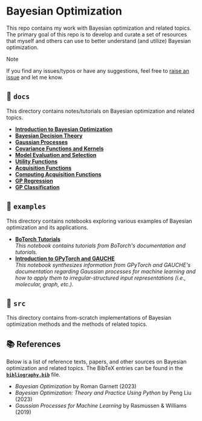# Bayesian Optimization
This repo contains my work with Bayesian optimization and related topics. The
primary goal of this repo is to develop and curate a set of resources that
myself and others can use to better understand (and utilize) Bayesian
optimization.

> [!NOTE]
> If you find any issues/typos or have any suggestions, feel free to
> [raise an issue](
>  https://github.com/drewgjerstad/bayesian-optimization/issues/new/choose) and
> let me know.

## 📁 `docs`
This directory contains notes/tutorials on Bayesian optimization and related
topics.

* [**Introduction to Bayesian Optimization**](docs/intro-bayes-opt/intro-bayes-opt.pdf)
* [**Bayesian Decision Theory**](docs/bayes-decision-theory/bayes-decision-theory.pdf)
* [**Gaussian Processes**](docs/gaussian-processes/gaussian-processes.pdf)
* [**Covariance Functions and Kernels**](docs/covariance-kernels/covariance-kernels.pdf)
* [**Model Evaluation and Selection**](docs/model-evaluation/model-evaluation.pdf)
* [**Utility Functions**](docs/utility-functions/utility-functions.pdf)
* [**Acquisition Functions**](docs/acquisition-functions/acquisition-functions.pdf)
* [**Computing Acquisition Functions**](docs/computing-acq-functions/computing-acq-functions.pdf)
* [**GP Regression**](docs/gp-regression/gp-regression.pdf)
* [**GP Classification**](docs/gp-classification/gp-classification.pdf)


## 📁 `examples`
This directory contains notebooks exploring various examples of Bayesian
optimization and its applications.
 * [**BoTorch Tutorials**](examples/botorch_tutorials.ipynb)  
    _This notebook contains tutorials from BoTorch's documentation and_
    _tutorials._
 * [**Introduction to GPyTorch and GAUCHE**](examples/gpytorch_and_gauche.ipynb)  
    _This notebook synthesizes information from GPyTorch and GAUCHE's_
    _documentation regarding Gaussian processes for machine learning and how to_
    _apply them to irregular-structured input representations (i.e., molecular,_
    _graph, etc.)._

## 📁 `src`
This directory contains from-scratch implementations of Bayesian optimization
methods and the methods of related topics.


## 📚 References
Below is a list of reference texts, papers, and other sources on Bayesian
optimization and related topics. The BibTeX entries can be found in the
[**`bibliography.bib`**](bibliography.bib) file.

 * _Bayesian Optimization_ by Roman Garnett (2023)
 * _Bayesian Optimization: Theory and Practice Using Python_ by Peng Liu (2023)
 * _Gaussian Processes for Machine Learning_ by Rasmussen & Williams (2019)


<!---
Topics
 - Bayesian Decision Theory
    - Garnett Chapter 5, Liu Chapter 3, Garnett 9.3
 - Gaussian Processes
    - Garnett Chapter 2/3, Liu Chapter 2, R+W Appendix B, Garnett 9.1
 - Covariance Functions and Kernels
    - R+W Chapter 4
 - Model Evaluation and Selection
    - Garnett Chapter 4
 - Acquisition Functions
    - Garnett Chapter 7
 - Computing Acquisition Functions
    - Garnett Chapter 8, Garnett 9.2
 - GP Regression
    - R+W Chapter 2
 - GP Classification
    - R+W Chapter 3
--->